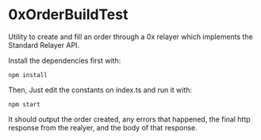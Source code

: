 # 0xOrderBuildTest

Utility to create and fill an order through a 0x relayer which implements the Standard Relayer API.

Install the dependencies first with:
```
npm install
```

Then, Just edit the constants on index.ts and run it with:
```
npm start
```

It should output the order created, any errors that happened, the final http response from the realyer, and the body of that response.
